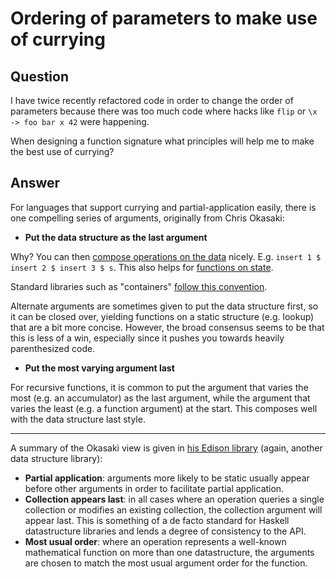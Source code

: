 
# Ordering of parameters to make use of currying

## Question
        
I have twice recently refactored code in order to change the order of parameters because there was too much code where hacks like `flip` or `\x -> foo bar x 42` were happening.

When designing a function signature what principles will help me to make the best use of currying?

## Answer
        
For languages that support currying and partial-application easily, there is one compelling series of arguments, originally from Chris Okasaki:

*   **Put the data structure as the last argument**

Why? You can then [compose operations on the data](http://www.haskell.org/pipermail/libraries/2005-August/004297.html) nicely. E.g. `insert 1 $ insert 2 $ insert 3 $ s`. This also helps for [functions on state](http://www.haskell.org/pipermail/libraries/2005-August/004323.html).

Standard libraries such as "containers" [follow this convention](http://hackage.haskell.org/packages/archive/containers/0.4.0.0/doc/html/Data-Map.html#g:5).

Alternate arguments are sometimes given to put the data structure first, so it can be closed over, yielding functions on a static structure (e.g. lookup) that are a bit more concise. However, the broad consensus seems to be that this is less of a win, especially since it pushes you towards heavily parenthesized code.

*   **Put the most varying argument last**

For recursive functions, it is common to put the argument that varies the most (e.g. an accumulator) as the last argument, while the argument that varies the least (e.g. a function argument) at the start. This composes well with the data structure last style.

* * *

A summary of the Okasaki view is given in [his Edison library](http://hackage.haskell.org/packages/archive/EdisonAPI/1.2.1/doc/html/Data-Edison.html) (again, another data structure library):

*   **Partial application**: arguments more likely to be static usually appear before other arguments in order to facilitate partial application.
*   **Collection appears last**: in all cases where an operation queries a single collection or modifies an existing collection, the collection argument will appear last. This is something of a de facto standard for Haskell datastructure libraries and lends a degree of consistency to the API.
*   **Most usual order**: where an operation represents a well-known mathematical function on more than one datastructure, the arguments are chosen to match the most usual argument order for the function.

